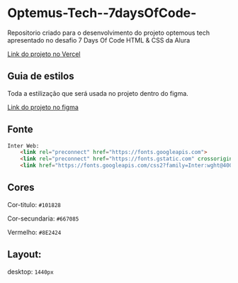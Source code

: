 # Optemus-Tech--7daysOfCode-
Repositorio criado para o desenvolvimento do projeto optemous tech apresentado no desafio 7 Days Of Code HTML & CSS da Alura

[Link do projeto no Vercel](https://optemus-tech-7days-of-code.vercel.app/)

## Guia de estilos

Toda a estilização que será usada no projeto dentro do figma.

[Link do projeto no figma](https://www.figma.com/file/mm3MLozvUDGhDRTxSLlGL5/7daysOfCode-HTML-CSS?node-id=0%3A1)

## Fonte

```html
Inter Web:
    <link rel="preconnect" href="https://fonts.googleapis.com">
    <link rel="preconnect" href="https://fonts.gstatic.com" crossorigin>
    <link href="https://fonts.googleapis.com/css2?family=Inter:wght@400;500;600;700&display=swap" rel="stylesheet">
```

## Cores

Cor-titulo: `#101828`

Cor-secundaria: `#667085`

Vermelho: `#8E2424`

## Layout: 

desktop: `1440px`
